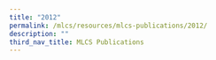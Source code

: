 ```yaml
---
title: "2012"
permalink: /mlcs/resources/mlcs-publications/2012/
description: ""
third_nav_title: MLCS Publications
---
```

